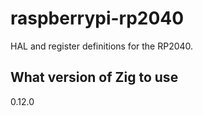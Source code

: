 # raspberrypi-rp2040

HAL and register definitions for the RP2040.

## What version of Zig to use

0.12.0
